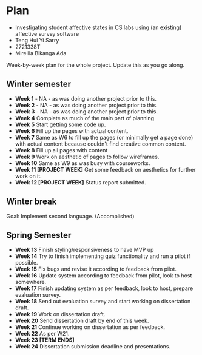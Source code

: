 # Plan

* Investigating student affective states in CS labs using (an existing) affective survey software 
* Teng Hui Yi Sarry
* 2721338T
* Mireilla Bikanga Ada

Week-by-week plan for the whole project. Update this as you go along.

## Winter semester

* **Week 1** - NA - as was doing another project prior to this.
* **Week 2** - NA - as was doing another project prior to this.
* **Week 3** - NA - as was doing another project prior to this. 
* **Week 4** Complete as much of the main part of planning
* **Week 5** Start getting some code up.
* **Week 6** Fill up the pages with actual content.
* **Week 7** Same as W6 to fill up the pages (or minimally get a page done) with actual content because couldn't find creative common content.
* **Week 8** Fill up all pages with content
* **Week 9** Work on aesthetic of pages to follow wireframes.
* **Week 10** Same as W9 as was busy with courseworks.
* **Week 11 [PROJECT WEEK]** Get some feedback on aesthetics for further work on it.
* **Week 12 [PROJECT WEEK]** Status report submitted.

## Winter break
Goal: Implement second language. (Accomplished)

## Spring Semester

* **Week 13** Finish styling/responsiveness to have MVP up 
* **Week 14** Try to finish implementing quiz functionality and run a pilot if possible.
* **Week 15** Fix bugs and revise it according to feedback from pilot.
* **Week 16** Update system according to feedback from pilot, look to host somewhere.
* **Week 17** Finish updating system as per feedback, look to host, prepare evaluation survey.
* **Week 18** Send out evaluation survey and start working on dissertation draft.
* **Week 19** Work on dissertation draft.
* **Week 20** Send dissertation draft by end of this week.
* **Week 21** Continue working on dissertation as per feedback.
* **Week 22** As per W21.
* **Week 23 [TERM ENDS]**
* **Week 24** Dissertation submission deadline and presentations.


